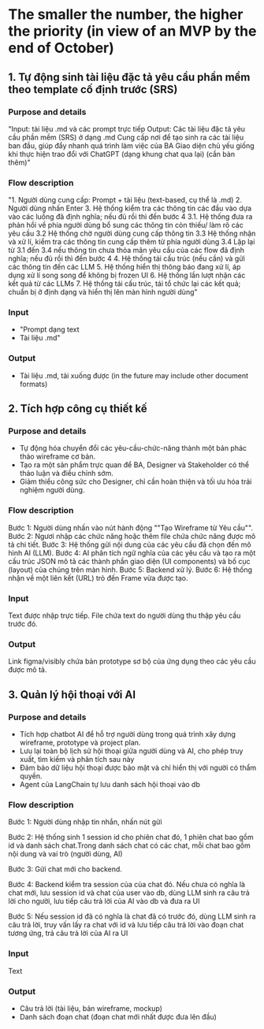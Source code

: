 # The smaller the number, the higher the priority (in view of an MVP by the end of October)

## 1. Tự động sinh tài liệu đặc tả yêu cầu phần mềm theo template cố định trước (SRS)

### Purpose and details

"Input: tài liệu .md và các prompt trực tiếp
Output: Các tài liệu đặc tả yêu cầu phần mềm (SRS) ở dạng .md
Cung cấp nơi để tạo sinh ra các tài liệu ban đầu, giúp đẩy nhanh quá trình làm việc của BA
Giao diện chủ yếu giống khi thực hiện trao đổi với ChatGPT (dạng khung chat qua lại) (cần bàn thêm)"

### Flow description

"1. Người dùng cung cấp: Prompt + tài liệu (text-based, cụ thể là .md) 2. Người dùng nhấn Enter 3. Hệ thống kiểm tra các thông tin các đầu vào dựa vào các luồng đã định nghĩa; nếu đủ rồi thì đến bước 4
3.1. Hệ thống đưa ra phản hồi về phía người dùng bổ sung các thông tin còn thiếu/ làm rõ các yêu cầu
3.2 Hệ thống chờ người dùng cung cấp thông tin
3.3 Hệ thống nhận và xử lí, kiểm tra các thông tin cung cấp thêm từ phía người dùng
3.4 Lặp lại từ 3.1 đến 3.4 nếu thông tin chưa thỏa mãn yêu cầu của các flow đã định nghĩa; nếu đủ rồi thì đến bước 4 4. Hệ thống tái cấu trúc (nếu cần) và gửi các thông tin đến các LLM 5. Hệ thống hiển thị thông báo đang xử lí, áp dụng xử lí song song để không bị frozen UI 6. Hệ thống lần lượt nhận các kết quả từ các LLMs 7. Hệ thống tái cấu trúc, tái tổ chức lại các kết quả; chuẩn bị ở định dạng và hiển thị lên màn hình người dùng"

### Input

- "Prompt dạng text
- Tài liệu .md"

### Output

- Tài liệu .md, tải xuống được (in the future may include other document formats)

## 2. Tích hợp công cụ thiết kế

### Purpose and details

- Tự động hóa chuyển đổi các yêu-cầu-chức-năng thành một bản phác thảo wireframe cơ bản.
- Tạo ra một sản phẩm trực quan để BA, Designer và Stakeholder có thể thảo luận và điều chỉnh sớm.
- Giảm thiểu công sức cho Designer, chỉ cần hoàn thiện và tối ưu hóa trải nghiệm người dùng.

### Flow description

Bước 1: Người dùng nhấn vào nút hành động ""Tạo Wireframe từ Yêu cầu"".
Bước 2: Ngươi nhập các chức năng hoặc thêm file chứa chức năng được mô tả chi tiết.
Bước 3: Hệ thống gửi nội dung của các yêu cầu đã chọn đến mô hình AI (LLM).
Bước 4: AI phân tích ngữ nghĩa của các yêu cầu và tạo ra một cấu trúc JSON mô tả các thành phần giao diện (UI components) và bố cục (layout) của chúng trên màn hình.
Bước 5: Backend xử lý.
Bước 6: Hệ thống nhận về một liên kết (URL) trỏ đến Frame vừa được tạo.

### Input

Text được nhập trực tiếp.
File chứa text do người dùng thu thập yêu cầu trước đó.

### Output

Link figma/visibly chứa bản prototype sơ bộ của ứng dụng theo các yêu cầu được mô tả.

## 3. Quản lý hội thoại với AI

### Purpose and details

- Tích hợp chatbot AI để hỗ trợ người dùng trong quá trình xây dựng wireframe, prototype và project plan.
- Lưu lại toàn bộ lịch sử hội thoại giữa người dùng và AI, cho phép truy xuất, tìm kiếm và phân tích sau này
- Đảm bảo dữ liệu hội thoại được bảo mật và chỉ hiển thị với người có thẩm quyền.
- Agent của LangChain tự lưu danh sách hội thoại vào db

### Flow description

Bước 1: Người dùng nhập tin nhắn, nhấn nút gửi

Bước 2: Hệ thống sinh 1 session id cho phiên chat đó, 1 phiên chat bao gồm id và danh sách chat.Trong danh sách chat có các chat, mỗi chat bao gồm nội dung và vai trò (người dùng, AI)

Bước 3: Gửi chat mới cho backend.

Bước 4: Backend kiểm tra session của của chat đó. Nếu chưa có nghĩa là chat mới, lưu session id và chat của user vào db, dùng LLM sinh ra câu trả lời cho người, lưu tiếp câu trả lời của AI vào db và đưa ra UI

Bước 5: Nếu session id đã có nghĩa là chat đã có trước đó, dùng LLM sinh ra câu trả lời, truy vấn lấy ra chat với id và lưu tiếp câu trả lời vào đoạn chat tương ứng, trả câu trả lời của AI ra UI

### Input

Text

### Output

- Câu trả lời (tài liệu, bản wireframe, mockup)
- Danh sách đoạn chat (đoạn chat mới nhất được đưa lên đầu)
